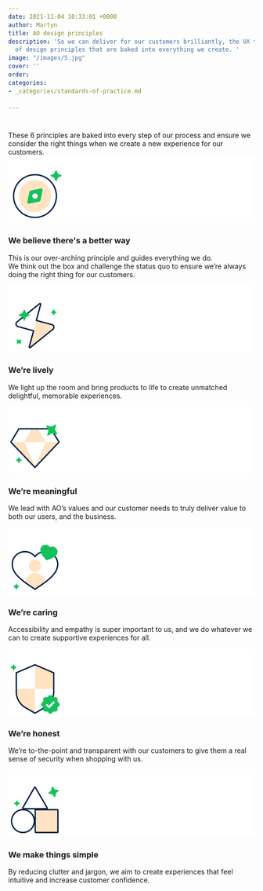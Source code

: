 ```yaml
---
date: 2021-11-04 10:33:01 +0000
author: Martyn
title: AO design principles
description: 'So we can deliver for our customers brilliantly, the UX team has a set
  of design principles that are baked into everything we create. '
image: "/images/5.jpg"
cover: ''
order: 
categories:
- _categories/standards-of-practice.md

---
```

# 

These 6 principles are baked into every step of our process and ensure we consider the right things when we create a new experience for our customers.![](/images/compass_large_2.jpg)

### We believe there's a better way

This is our over-arching principle and guides everything we do.  
We think out the box and challenge the status quo to ensure we’re always doing the right thing for our customers.

![](/images/lively_large_2.jpg)

### We’re lively

We light up the room and bring products to life to create unmatched delightful, memorable experiences.

![](/images/meaningful_large_2.jpg)

### We’re meaningful

We lead with AO’s values and our customer needs to truly deliver value to both our users, and the business.

![](/images/caring_large_2.jpg)

### We’re caring

Accessibility and empathy is super important to us, and we do whatever we can to create supportive experiences for all.

![](/images/honest_large_2.jpg)

### We’re honest

We’re to-the-point and transparent with our customers to give them a real sense of security when shopping with us.

![](/images/simple_2.jpg)

### We make things simple

By reducing clutter and jargon, we aim to create experiences that feel intuitive and increase customer confidence.

> 